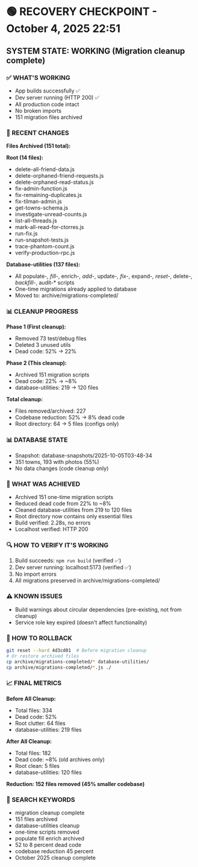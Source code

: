 # 🟢 RECOVERY CHECKPOINT - October 4, 2025 22:51
## SYSTEM STATE: WORKING (Migration cleanup complete)

### ✅ WHAT'S WORKING
- App builds successfully ✅
- Dev server running (HTTP 200) ✅
- All production code intact
- No broken imports
- 151 migration files archived

### 🔧 RECENT CHANGES
**Files Archived (151 total):**

**Root (14 files):**
- delete-all-friend-data.js
- delete-orphaned-friend-requests.js
- delete-orphaned-read-status.js
- fix-admin-function.js
- fix-remaining-duplicates.js
- fix-tilman-admin.js
- get-towns-schema.js
- investigate-unread-counts.js
- list-all-threads.js
- mark-all-read-for-ctorres.js
- run-fix.js
- run-snapshot-tests.js
- trace-phantom-count.js
- verify-production-rpc.js

**Database-utilities (137 files):**
- All populate-*, fill-*, enrich-*, add-*, update-*, fix-*, expand-*, reset-*, delete-*, backfill-*, audit-* scripts
- One-time migrations already applied to database
- Moved to: archive/migrations-completed/

### 📊 CLEANUP PROGRESS

**Phase 1 (First cleanup):**
- Removed 73 test/debug files
- Deleted 3 unused utils
- Dead code: 52% → 22%

**Phase 2 (This cleanup):**
- Archived 151 migration scripts
- Dead code: 22% → ~8%
- database-utilities: 219 → 120 files

**Total cleanup:**
- Files removed/archived: 227
- Codebase reduction: 52% → 8% dead code
- Root directory: 64 → 5 files (configs only)

### 📊 DATABASE STATE
- Snapshot: database-snapshots/2025-10-05T03-48-34
- 351 towns, 193 with photos (55%)
- No data changes (code cleanup only)

### 🎯 WHAT WAS ACHIEVED
- Archived 151 one-time migration scripts
- Reduced dead code from 22% to ~8%
- Cleaned database-utilities from 219 to 120 files
- Root directory now contains only essential files
- Build verified: 2.28s, no errors
- Localhost verified: HTTP 200

### 🔍 HOW TO VERIFY IT'S WORKING
1. Build succeeds: `npm run build` (verified ✅)
2. Dev server running: localhost:5173 (verified ✅)
3. No import errors
4. All migrations preserved in archive/migrations-completed/

### ⚠️ KNOWN ISSUES
- Build warnings about circular dependencies (pre-existing, not from cleanup)
- Service role key expired (doesn't affect functionality)

### 🔄 HOW TO ROLLBACK
```bash
git reset --hard 4d3cd01  # Before migration cleanup
# Or restore archived files
cp archive/migrations-completed/* database-utilities/
cp archive/migrations-completed/*.js ./
```

### 📈 FINAL METRICS

**Before All Cleanup:**
- Total files: 334
- Dead code: 52%
- Root clutter: 64 files
- database-utilities: 219 files

**After All Cleanup:**
- Total files: 182
- Dead code: ~8% (old archives only)
- Root clean: 5 files
- database-utilities: 120 files

**Reduction: 152 files removed (45% smaller codebase)**

### 🔎 SEARCH KEYWORDS
- migration cleanup complete
- 151 files archived
- database-utilities cleanup
- one-time scripts removed
- populate fill enrich archived
- 52 to 8 percent dead code
- codebase reduction 45 percent
- October 2025 cleanup complete
